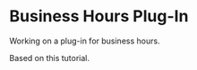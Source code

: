 Business Hours Plug-In
=========

Working on a plug-in for business hours. 

Based on this tutorial.

[Random Post Widget]: http://www.makeuseof.com/tag/how-to-create-wordpress-widgets/